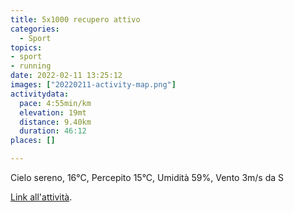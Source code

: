 ```yaml
---
title: 5x1000 recupero attivo
categories: 
  - Sport
topics: 
- sport
- running
date: 2022-02-11 13:25:12
images: ["20220211-activity-map.png"]
activitydata:
  pace: 4:55min/km
  elevation: 19mt
  distance: 9.40km
  duration: 46:12
places: []

---
```


Cielo sereno, 16°C, Percepito 15°C, Umidità 59%, Vento 3m/s da S

<!--more-->

<!-- {{< figure src="20220211-activity-map.png" title="map" >}} -->

[Link all'attività](https://strava.com/activities/6665989474).
